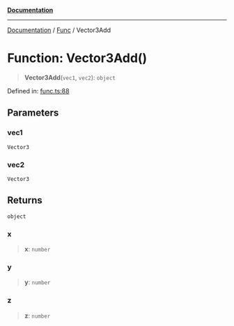 [**Documentation**](../../../README.md)

***

[Documentation](../../../globals.md) / [Func](../README.md) / Vector3Add

# Function: Vector3Add()

> **Vector3Add**(`vec1`, `vec2`): `object`

Defined in: [func.ts:88](https://github.com/XiaoYangx666/SAPI-Pro/blob/f4b3a55bd14c42fce5d687eca57d1987c433a912/src/SAPI-Pro/func.ts#L88)

## Parameters

### vec1

`Vector3`

### vec2

`Vector3`

## Returns

`object`

### x

> **x**: `number`

### y

> **y**: `number`

### z

> **z**: `number`
